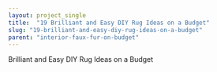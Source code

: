 ```yaml
---
layout: project_single
title:  "19 Brilliant and Easy DIY Rug Ideas on a Budget"
slug: "19-brilliant-and-easy-diy-rug-ideas-on-a-budget"
parent: "interior-faux-fur-on-budget"
---
```

Brilliant and Easy DIY Rug Ideas on a Budget